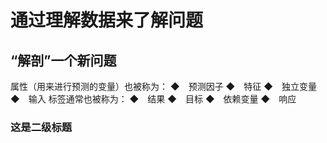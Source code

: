 # 通过理解数据来了解问题
## “解剖”一个新问题
属性（用来进行预测的变量）也被称为：
◆　预测因子
◆　特征
◆　独立变量
◆　输入
标签通常也被称为：
◆　结果
◆　目标
◆　依赖变量
◆　响应
### 这是二级标题
